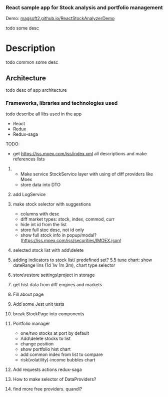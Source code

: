 
### React sample app for Stock analysis and portfolio management

Demo: [magsoft2.github.io/ReactStockAnalyzerDemo](https://magsoft2.github.io/ReactStockAnalyzerDemo)

todo some desc

# Description

todo common some desc

## Architecture

todo desc of app architecture

### Frameworks, libraries and technologies used

todo describe all libs used in the app

- React
- Redux
- Redux-saga




TODO:

- get https://iss.moex.com/iss/index.xml all descriptions and make references lists

1. + Make service StockService layer with using of diff providers like Moex
    + store data into DTO
2. add LogService
3. make stock selector with suggestions
    + columns with desc
    + diff market types: stock, index, commod, curr
	+ hide int id from the list
    + store full stoc desc, not id only
	- show full stock info in popup/modal? (https://iss.moex.com/iss/securities/IMOEX.json)
4. selected stock list with add\delete
5. adding indicators to stock list/ predefined set?
5.5 tune chart: show dateRange lins (1d 1w 1m 3m), chart type selector
6. store\restore settings\project in storage
7. get hist data from diff engines and markets
8. Fill about page
9. Add some Jest unit tests

9. break StockPage into components
10. Portfolio manager
    - one/two stocks at port by default
    - Add\delete stocks to list
    - change position
    - show portfolio hist chart
    - add common index from list to compare
    - risk(volatility)-income bubbles chart
100. Add requests actions redux-saga
101. How to make selector of DataProviders?
102.  find more free providers. quandl?